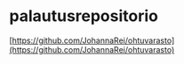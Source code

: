# palautusrepositorio

[https://github.com/JohannaRei/ohtuvarasto](https://github.com/JohannaRei/ohtuvarasto)